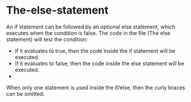 # The-else-statement
An if statement can be followed by an optional else statement, which executes when the condition is false.
The code in the file (The else statement) will test the condition:
- If it evaluates to true, then the code inside the if statement will be executed.
- If it evaluates to false, then the code inside the else statement will be executed.
-
When only one statement is used inside the if/else, then the curly braces can be omitted.
